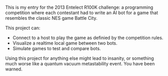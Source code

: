 This is my entry for the 2013 Entelect R100K challenge: a programming competition where each contestant had to write an AI bot for a game that resembles the classic NES game Battle City. 

This project can:

  - Connect to a host to play the game as definied by the competition rules.
  - Visualize a realtime local game between two bots.
  - Simulate games to test and compare bots.

Using this project for anything else might lead to insanity, or something much worse like  a quantum vacuum metastability event. You have been warned.